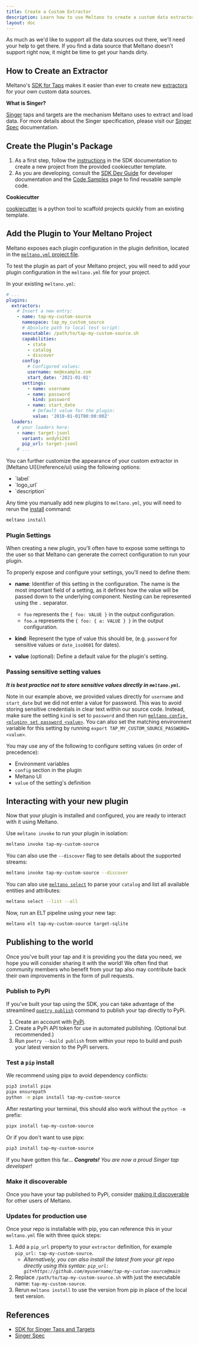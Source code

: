 ```yaml
---
title: Create a Custom Extractor
description: Learn how to use Meltano to create a custom data extractor.
layout: doc
---
```


As much as we'd like to support all the data sources out there, we'll need your help to get there. If you find a data source that Meltano doesn't support right now, it might be time to get your hands dirty.

## How to Create an Extractor

Meltano's [SDK for Taps](https://sdk.meltano.com)
makes it easier than ever to create new [extractors](/concepts/plugins#extractors) for your own custom data sources.

<div class="notification is-info">
  <p><strong>What is Singer?</strong></p>
  <p><a href="https://singer.io">Singer</a> taps and targets are the mechanism Meltano uses to extract and load data. For more details about the Singer specification, please visit our <a href="https://hub.meltano.com/singer/spec">Singer Spec</a> documentation.</p>
</div>

## Create the Plugin's Package

1. As a first step, follow the [instructions](https://sdk.meltano.com/en/latest/dev_guide.html#building-a-new-tap)
in the SDK documentation to create a new project from the provided cookiecutter template.
2. As you are developing, consult the [SDK Dev Guide](https://sdk.meltano.com/en/latest/dev_guide.html) for developer documentation and the
[Code Samples](https://sdk.meltano.com/en/latest/code_samples.html) page to find
reusable sample code.

<div class="notification is-info">
  <p><strong>Cookiecutter</strong></p>
  <p><a href="https://cookiecutter.readthedocs.io/en/latest/">cookiecutter</a> is a python tool to scaffold projects quickly from an existing template.</p>
</div>

## Add the Plugin to Your Meltano Project

Meltano exposes each plugin configuration in the plugin definition, located in the [`meltano.yml` project file](/concept/projects#meltano-yml-project-file).

To test the plugin as part of your Meltano project, you will need to add your plugin configuration in the `meltano.yml` file for your project.

In your existing `meltano.yml`:

```yml
# ...
plugins:
  extractors:
    # Insert a new entry:
    - name: tap-my-custom-source
      namespace: tap_my_custom_source
      # Absolute path to local test script:
      executable: /path/to/tap-my-custom-source.sh
      capabilities:
        - state
        - catalog
        - discover
      config:
        # Configured values:
        username: me@example.com
        start_date: '2021-01-01'
      settings:
        - name: username
        - name: password
          kind: password
        - name: start_date
          # Default value for the plugin:
          value: '2010-01-01T00:00:00Z'
  loaders:
    # your loaders here:
    - name: target-jsonl
      variant: andyh1203
      pip_url: target-jsonl
    # ...
```

<div class="notification is-info">
  <p>You can further customize the appearance of your custom extractor in [Meltano UI](/reference/ui) using the following options:</p>
  <ul>
    <li>`label`</li>
    <li>`logo_url`</li>
    <li>`description`</li>
  </ul>
</div>

Any time you manually add new plugins to `meltano.yml`, you will need to rerun the
[install](/reference/command-line-interface#install) command:

```bash
meltano install
```

### Plugin Settings

When creating a new plugin, you'll often have to expose some settings to the user so that Meltano can generate the correct configuration to run your plugin.

To properly expose and configure your settings, you'll need to define them:

- **name**: Identifier of this setting in the configuration.
  The name is the most important field of a setting, as it defines how the value will be passed down to the underlying component.
  Nesting can be represented using the `.` separator.

  - `foo` represents the `{ foo: VALUE }` in the output configuration.
  - `foo.a` represents the `{ foo: { a: VALUE } }` in the output configuration.
- **kind**: Represent the type of value this should be, (e.g. `password` for sensitive values or `date_iso8601` for dates).
- **value** (optional): Define a default value for the plugin's setting.

### Passing sensitive setting values

_**It is best practice not to store sensitive values directly in `meltano.yml`.**_

Note in our example above, we provided values directly for `username` and `start_date` but we did not enter a value
for password. This was to avoid storing sensitive credentials in clear text within our source code. Instead, make sure the setting `kind` is set to `password` and then
run [`meltano config <plugin> set password <value>`](/getting-started#configure-the-extractor). You can also set the matching environment variable for this
setting by running `export TAP_MY_CUSTOM_SOURCE_PASSWORD=<value>`.

You may use any of the following to configure setting values (in order of precedence):

- Environment variables
- `config` section in the plugin
- Meltano UI
- `value` of the setting's definition

## Interacting with your new plugin

Now that your plugin is installed and configured, you are ready to interact with it using Meltano.

Use `meltano invoke` to run your plugin in isolation:

```bash
meltano invoke tap-my-custom-source
```

You can also use the `--discover` flag to see details about the supported streams:

```bash
meltano invoke tap-my-custom-source --discover
```


You can also use [`meltano select`](/getting-started#select-entities-and-attributes-to-extract)
to parse your `catalog` and list all available entities and attributes:

```bash
meltano select --list --all
```

Now, run an ELT pipeline using your new tap:

```bash
meltano elt tap-my-custom-source target-sqlite
```

## Publishing to the world

Once you've built your tap and it is providing you the data you need, we hope you will consider
sharing it with the world! We often find that community
members who benefit from your tap also may contribute back their own improvements in
the form of pull requests.

### Publish to PyPi

If you've built your tap using the SDK, you can take advantage of the streamlined
[`poetry publish`](https://python-poetry.org/docs/cli/#publish) command to publish
your tap directly to PyPi.

1. Create an account with [PyPi](https://pypi.org).
2. Create a PyPi API token for use in automated publishing. (Optional but recommended.)
3. Run `poetry --build publish` from within your repo to build and push your latest version
   to the PyPi servers.

### Test a `pip` install

We recommend using pipx to avoid dependency conflicts:

```bash
pip3 install pipx
pipx ensurepath
python -m pipx install tap-my-custom-source
```

After restarting your terminal, this should also work without the `python -m` prefix:

```bash
pipx install tap-my-custom-source
```

Or if you don't want to use pipx:

```bash
pip3 install tap-my-custom-source
```

If you have gotten this far... _**Congrats!** You are now a proud Singer tap developer!_

### Make it discoverable

Once you have your tap published to PyPi, consider
[making it discoverable](/contribute/plugins#making-a-custom-plugin-discoverable)
for other users of Meltano.

### Updates for production use

Once your repo is installable with pip, you can reference this in your `meltano.yml` file with three quick steps:

1. Add a `pip_url` property to your `extractor` definition, for example `pip_url: tap-my-custom-source`.
   - _Alternatively, you can also install the latest from your git repo directly using this syntax:
     `pip_url: git+https://github.com/myusername/tap-my-custom-source@main`_
2. Replace `/path/to/tap-my-custom-source.sh` with just the executable name: `tap-my-custom-source`.
3. Rerun `meltano install` to use the version from pip in place of the local test version.

## References

- [SDK for Singer Taps and Targets](https://sdk.meltano.com)
- [Singer Spec](https://hub.meltano.com/singer/spec)
